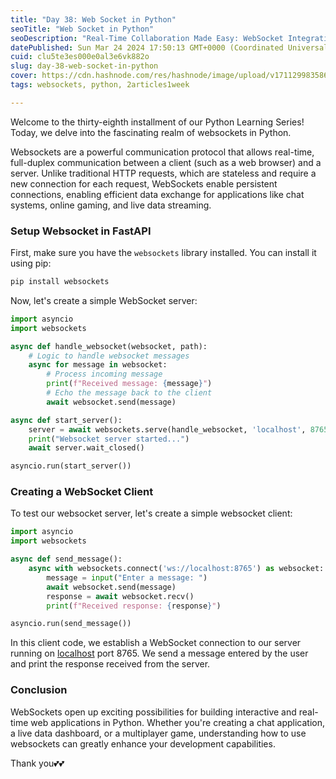 ```yaml
---
title: "Day 38: Web Socket in Python"
seoTitle: "Web Socket in Python"
seoDescription: "Real-Time Collaboration Made Easy: WebSocket Integration in Python"
datePublished: Sun Mar 24 2024 17:50:13 GMT+0000 (Coordinated Universal Time)
cuid: clu5te3es000e0al3e6vk882o
slug: day-38-web-socket-in-python
cover: https://cdn.hashnode.com/res/hashnode/image/upload/v1711299835866/254eea0d-5d51-403b-a646-2c3575c06f5d.png
tags: websockets, python, 2articles1week

---
```


Welcome to the thirty-eighth installment of our Python Learning Series! Today, we delve into the fascinating realm of websockets in Python.

Websockets are a powerful communication protocol that allows real-time, full-duplex communication between a client (such as a web browser) and a server. Unlike traditional HTTP requests, which are stateless and require a new connection for each request, WebSockets enable persistent connections, enabling efficient data exchange for applications like chat systems, online gaming, and live data streaming.

### Setup Websocket in FastAPI

First, make sure you have the `websockets` library installed. You can install it using pip:

```python
pip install websockets
```

Now, let's create a simple WebSocket server:

```python
import asyncio
import websockets

async def handle_websocket(websocket, path):
    # Logic to handle websocket messages
    async for message in websocket:
        # Process incoming message
        print(f"Received message: {message}")
        # Echo the message back to the client
        await websocket.send(message)

async def start_server():
    server = await websockets.serve(handle_websocket, 'localhost', 8765)
    print("Websocket server started...")
    await server.wait_closed()

asyncio.run(start_server())
```

### **Creating a WebSocket Client**

To test our websocket server, let's create a simple websocket client:

```python
import asyncio
import websockets

async def send_message():
    async with websockets.connect('ws://localhost:8765') as websocket:
        message = input("Enter a message: ")
        await websocket.send(message)
        response = await websocket.recv()
        print(f"Received response: {response}")

asyncio.run(send_message())
```

In this client code, we establish a WebSocket connection to our server running on [localhost](http://localhost) port 8765. We send a message entered by the user and print the response received from the server.

### **Conclusion**

WebSockets open up exciting possibilities for building interactive and real-time web applications in Python. Whether you're creating a chat application, a live data dashboard, or a multiplayer game, understanding how to use websockets can greatly enhance your development capabilities.

Thank you💕💕